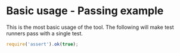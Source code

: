 # Basic usage - Passing example

This is the most basic usage of the tool. The following will make test runners
pass with a single test.

```js
require('assert').ok(true);
```
